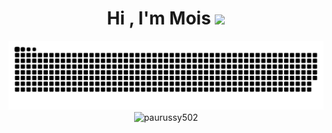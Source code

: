 <h1 align="center"><b>Hi , I'm Mois </b><img src="https://media.giphy.com/media/hvRJCLFzcasrR4ia7z/giphy.gif" width="35"></h1>

<div align="center">
  <img  src="https://github.com/1999AZZAR/1999AZZAR/blob/main/resources/img/grid-snake.svg"
       alt="snake" /></a>
</div>




<div align="center" style="border-radius:10px;"><img align="center" src="https://github-readme-stats.vercel.app/api/top-langs?username=AKAmois&show_icons=true&theme=tokyonight&hide_border=true&locale=en&layout=compact" alt="paurussy502"></div><br>


